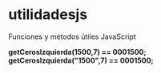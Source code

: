 # utilidadesjs
Funciones y métodos útiles JavaScript
</hr>
<strong>
 <div>
     getCerosIzquierda(1500,7) == 0001500;
  </div>
  <div>
    getCerosIzquierda("1500",7) == 0001500;
  </div>
  
</strong>



